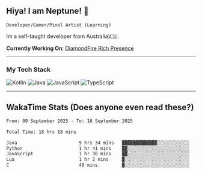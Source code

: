 ## Hiya! I am Neptune! 👋

`Developer/Gamer/Pixel Artist (Learning)`

Im a self-taught developer from Australia🇦🇺.

**Currently Working On**: [DiamondFire Rich Presence](https://github.com/neptunethefox/DiamondFireRPC)

---

### My Tech Stack
<img src="https://img.shields.io/badge/kotlin-%230095d5.svg?logo=kotlin&logoColor=white&style=for-the-badge" alt="Kotlin" /> <img src="https://img.shields.io/badge/java-%23ed8b00.svg?logo=openjdk&logoColor=white&style=for-the-badge" alt="Java" /> <img src="https://img.shields.io/badge/javascript-%23323330.svg?logo=javascript&logoColor=%23F7DF1E&style=for-the-badge" alt="JavaScript" /> <img src="https://img.shields.io/badge/typescript-%23007acc.svg?logo=typescript&logoColor=white&style=for-the-badge" alt="TypeScript" />

---
## WakaTime Stats (Does anyone even read these?)

<!--START_SECTION:waka-->

```txt
From: 09 September 2025 - To: 16 September 2025

Total Time: 18 hrs 18 mins

Java                       9 hrs 34 mins   ▓▓▓▓▓▓▓▓▓▓▓▓▓░░░░░░░░░░░░   52.28 %
Python                     1 hr 41 mins    ▓▓░░░░░░░░░░░░░░░░░░░░░░░   09.26 %
JavaScript                 1 hr 36 mins    ▓▓░░░░░░░░░░░░░░░░░░░░░░░   08.77 %
Lua                        1 hr 2 mins     ▓░░░░░░░░░░░░░░░░░░░░░░░░   05.74 %
C                          49 mins         ▓░░░░░░░░░░░░░░░░░░░░░░░░   04.51 %
```

<!--END_SECTION:waka-->
